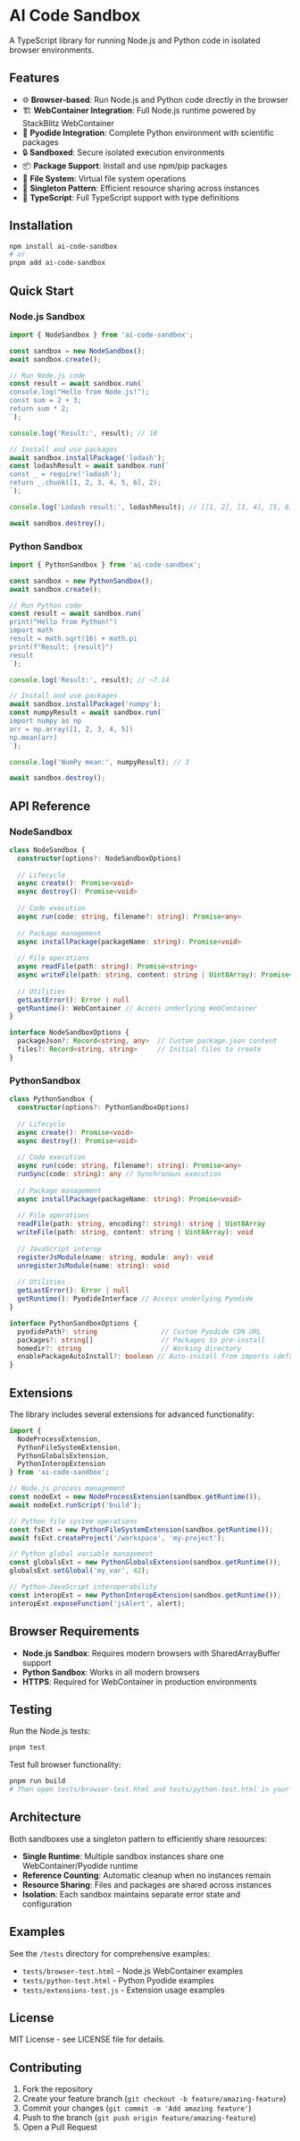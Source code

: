 # AI Code Sandbox

A TypeScript library for running Node.js and Python code in isolated browser environments.

## Features

- 🌐 **Browser-based**: Run Node.js and Python code directly in the browser
- 🏗️ **WebContainer Integration**: Full Node.js runtime powered by StackBlitz WebContainer
- 🐍 **Pyodide Integration**: Complete Python environment with scientific packages
- 🔒 **Sandboxed**: Secure isolated execution environments
- 📦 **Package Support**: Install and use npm/pip packages
- 📁 **File System**: Virtual file system operations
- 🔄 **Singleton Pattern**: Efficient resource sharing across instances
- 🎯 **TypeScript**: Full TypeScript support with type definitions

## Installation

```bash
npm install ai-code-sandbox
# or
pnpm add ai-code-sandbox
```

## Quick Start

### Node.js Sandbox

```typescript
import { NodeSandbox } from 'ai-code-sandbox';

const sandbox = new NodeSandbox();
await sandbox.create();

// Run Node.js code
const result = await sandbox.run(`
console.log("Hello from Node.js!");
const sum = 2 + 3;
return sum * 2;
`);

console.log('Result:', result); // 10

// Install and use packages
await sandbox.installPackage('lodash');
const lodashResult = await sandbox.run(`
const _ = require('lodash');
return _.chunk([1, 2, 3, 4, 5, 6], 2);
`);

console.log('Lodash result:', lodashResult); // [[1, 2], [3, 4], [5, 6]]

await sandbox.destroy();
```

### Python Sandbox

```typescript
import { PythonSandbox } from 'ai-code-sandbox';

const sandbox = new PythonSandbox();
await sandbox.create();

// Run Python code
const result = await sandbox.run(`
print("Hello from Python!")
import math
result = math.sqrt(16) + math.pi
print(f"Result: {result}")
result
`);

console.log('Result:', result); // ~7.14

// Install and use packages
await sandbox.installPackage('numpy');
const numpyResult = await sandbox.run(`
import numpy as np
arr = np.array([1, 2, 3, 4, 5])
np.mean(arr)
`);

console.log('NumPy mean:', numpyResult); // 3

await sandbox.destroy();
```

## API Reference

### NodeSandbox

```typescript
class NodeSandbox {
  constructor(options?: NodeSandboxOptions)
  
  // Lifecycle
  async create(): Promise<void>
  async destroy(): Promise<void>
  
  // Code execution
  async run(code: string, filename?: string): Promise<any>
  
  // Package management
  async installPackage(packageName: string): Promise<void>
  
  // File operations
  async readFile(path: string): Promise<string>
  async writeFile(path: string, content: string | Uint8Array): Promise<void>
  
  // Utilities
  getLastError(): Error | null
  getRuntime(): WebContainer // Access underlying WebContainer
}

interface NodeSandboxOptions {
  packageJson?: Record<string, any>  // Custom package.json content
  files?: Record<string, string>     // Initial files to create
}
```

### PythonSandbox

```typescript
class PythonSandbox {
  constructor(options?: PythonSandboxOptions)
  
  // Lifecycle
  async create(): Promise<void>
  async destroy(): Promise<void>
  
  // Code execution
  async run(code: string, filename?: string): Promise<any>
  runSync(code: string): any // Synchronous execution
  
  // Package management
  async installPackage(packageName: string): Promise<void>
  
  // File operations
  readFile(path: string, encoding?: string): string | Uint8Array
  writeFile(path: string, content: string | Uint8Array): void
  
  // JavaScript interop
  registerJsModule(name: string, module: any): void
  unregisterJsModule(name: string): void
  
  // Utilities
  getLastError(): Error | null
  getRuntime(): PyodideInterface // Access underlying Pyodide
}

interface PythonSandboxOptions {
  pyodidePath?: string                // Custom Pyodide CDN URL
  packages?: string[]                 // Packages to pre-install
  homedir?: string                    // Working directory
  enablePackageAutoInstall?: boolean // Auto-install from imports (default: true)
}
```

## Extensions

The library includes several extensions for advanced functionality:

```typescript
import { 
  NodeProcessExtension,
  PythonFileSystemExtension, 
  PythonGlobalsExtension,
  PythonInteropExtension 
} from 'ai-code-sandbox';

// Node.js process management
const nodeExt = new NodeProcessExtension(sandbox.getRuntime());
await nodeExt.runScript('build');

// Python file system operations
const fsExt = new PythonFileSystemExtension(sandbox.getRuntime());
await fsExt.createProject('/workspace', 'my-project');

// Python global variable management
const globalsExt = new PythonGlobalsExtension(sandbox.getRuntime());
globalsExt.setGlobal('my_var', 42);

// Python-JavaScript interoperability
const interopExt = new PythonInteropExtension(sandbox.getRuntime());
interopExt.exposeFunction('jsAlert', alert);
```

## Browser Requirements

- **Node.js Sandbox**: Requires modern browsers with SharedArrayBuffer support
- **Python Sandbox**: Works in all modern browsers
- **HTTPS**: Required for WebContainer in production environments

## Testing

Run the Node.js tests:
```bash
pnpm test
```

Test full browser functionality:
```bash
pnpm run build
# Then open tests/browser-test.html and tests/python-test.html in your browser
```

## Architecture

Both sandboxes use a singleton pattern to efficiently share resources:

- **Single Runtime**: Multiple sandbox instances share one WebContainer/Pyodide runtime
- **Reference Counting**: Automatic cleanup when no instances remain
- **Resource Sharing**: Files and packages are shared across instances
- **Isolation**: Each sandbox maintains separate error state and configuration

## Examples

See the `/tests` directory for comprehensive examples:
- `tests/browser-test.html` - Node.js WebContainer examples
- `tests/python-test.html` - Python Pyodide examples
- `tests/extensions-test.js` - Extension usage examples

## License

MIT License - see LICENSE file for details.

## Contributing

1. Fork the repository
2. Create your feature branch (`git checkout -b feature/amazing-feature`)
3. Commit your changes (`git commit -m 'Add amazing feature'`)
4. Push to the branch (`git push origin feature/amazing-feature`)
5. Open a Pull Request